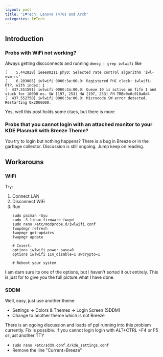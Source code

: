 ```yaml
---
layout: post
title: "I♥Tech: Lenovo T470s and Arch"
categories: I♥Tech
---
```


## Introduction

### Probs with WiFi not working?

Always getting discconnects and running `dmesg | grep iwlwifi` like


```text
[    5.442828] ieee80211 phy0: Selected rate control algorithm 'iwl-mvm-rs'
[    6.203085] iwlwifi 0000:3a:00.0: Registered PHC clock: iwlwifi-PTP, with index: 1
[  437.551591] iwlwifi 0000:3a:00.0: Queue 10 is active on fifo 1 and stuck for 10000 ms. SW [197, 253] HW [197, 253] FH TRB=0x0c010a0d4
[  437.552750] iwlwifi 0000:3a:00.0: Microcode SW error detected.  Restarting 0x2000000.
```

Yes, well this post holds some clues, but there is more

### Probs that you cannot login with an attached monitor to your KDE Plasma6 with Breeze Theme?

You try to login but nothing happens?
There is a bug in Breeze or in the garbage collector. Discussion is still ongoing.
Jump keep on reading.

## Workarouns

### WiFi

Try:

1. Connect LAN
2. Disconnect WiFi
3. Run
    ```shell
    sudo pacman -Syu
    sudo -S linux-firmware fwupd
    sudo nano /etc/modprobe.d/iwlwifi.conf
    fwupdmgr refresh
    fwupmgr get-updates
    fwupmgr update

    # Insert:
    options iwlwifi power_save=0
    options iwlwifi 11n_disable=1 swcrypto=1

    # Reboot your system
    ```

I am darn sure its one of the options, but I haven't sorted it out entirely. This is just for to give you the full picture what I have done.

### SDDM

Well, easy, just use another theme

- Settings -> Colors & Themes -> Login Screen (SDDM)
- Change to another theme which is not Breeze

There is an ogoing discussion and loads of ppl running into this problem currently. Fix is possible.
If you cannot login login with ALT+CTRL +F4 or F5 or just another TTY

- `sudo nano /etc/sddm.conf.d/kde_settings.conf`
- Remove the line "Current=Breeze"